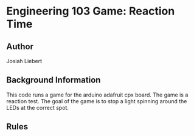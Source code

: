 # Engineering 103 Game: Reaction Time

## Author
Josiah Liebert

## Background Information
This code runs a game for the arduino adafruit cpx board. The game is a reaction test. The goal of the game is to stop a light spinning around the LEDs at the correct spot. 

## Rules
